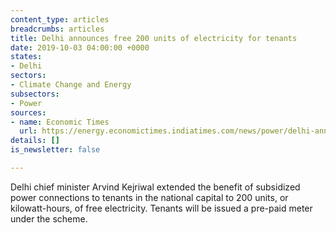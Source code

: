 ```yaml
---
content_type: articles
breadcrumbs: articles
title: Delhi announces free 200 units of electricity for tenants
date: 2019-10-03 04:00:00 +0000
states:
- Delhi
sectors:
- Climate Change and Energy
subsectors:
- Power
sources:
- name: Economic Times
  url: https://energy.economictimes.indiatimes.com/news/power/delhi-announces-free-200-units-of-electricity-for-tenants/71292080
details: []
is_newsletter: false

---
```

Delhi chief minister Arvind Kejriwal extended the benefit of subsidized power connections to tenants in the national capital to 200 units, or kilowatt-hours, of free electricity. Tenants will be issued a pre-paid meter under the scheme.

